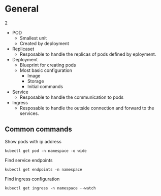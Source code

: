 # General
2
- POD
  - Smallest unit
  - Created by deployment
- Replicaset
  - Resposable to handle the replicas of pods defined by eployment.
- Deployment
  - Blueprint for creating pods
  - Most basic configuration
    - Image
    - Storage
    - Initial commands
- Service
  - Resposable to handle the communication to pods
- Ingress
  - Resposable to handle the outside connection and forward to the services.

## Common commands

Show pods with ip address

```text
kubectl get pod -n namespace -o wide
```

Find service endpoints

```text
kubectl get endpoints -n namespace
```

Find ingress configuration

```text
kubectl get ingress -n namespace --watch
```
